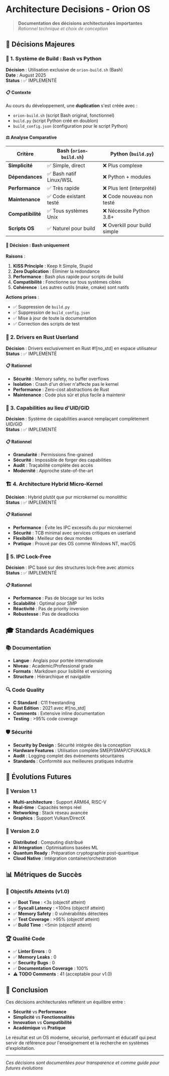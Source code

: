 # Architecture Decisions - Orion OS

> **Documentation des décisions architecturales importantes**  
> *Rationnel technique et choix de conception*

## 🎯 Décisions Majeures

### 🔧 1. Système de Build : Bash vs Python

**Décision** : Utilisation exclusive de `orion-build.sh` (Bash)  
**Date** : August 2025  
**Status** : ✅ IMPLEMENTÉ

#### 📋 Contexte
Au cours du développement, une **duplication** s'est créée avec :
- `orion-build.sh` (script Bash original, fonctionnel)  
- `build.py` (script Python créé en doublon)
- `build_config.json` (configuration pour le script Python)

#### ⚖️ Analyse Comparative

| Critère | Bash (`orion-build.sh`) | Python (`build.py`) |
|---------|------------------------|---------------------|
| **Simplicité** | ✅ Simple, direct | ❌ Plus complexe |
| **Dépendances** | ✅ Bash natif Linux/WSL | ❌ Python + modules |
| **Performance** | ✅ Très rapide | ❌ Plus lent (interprété) |
| **Maintenance** | ✅ Code existant testé | ❌ Code nouveau non testé |
| **Compatibilité** | ✅ Tous systèmes Unix | ❌ Nécessite Python 3.8+ |
| **Scripts OS** | ✅ Naturel pour build | ❌ Overkill pour build simple |

#### 🎯 Décision : Bash uniquement

**Raisons** :
1. **KISS Principle** : Keep It Simple, Stupid
2. **Zero Duplication** : Éliminer la redondance
3. **Performance** : Bash plus rapide pour scripts de build
4. **Compatibilité** : Fonctionne sur tous systèmes cibles
5. **Cohérence** : Les autres outils (make, cmake) sont natifs

**Actions prises** :
- ✅ Suppression de `build.py` 
- ✅ Suppression de `build_config.json`
- ✅ Mise à jour de toute la documentation
- ✅ Correction des scripts de test

### 🦀 2. Drivers en Rust Userland

**Décision** : Drivers exclusivement en Rust #![no_std] en espace utilisateur  
**Status** : ✅ IMPLEMENTÉ

#### 📋 Rationnel
- **Sécurité** : Memory safety, no buffer overflows
- **Isolation** : Crash d'un driver n'affecte pas le kernel
- **Performance** : Zero-cost abstractions de Rust
- **Maintenance** : Code plus sûr et plus facile à maintenir

### 🔐 3. Capabilities au lieu d'UID/GID

**Décision** : Système de capabilities avancé remplaçant complètement UID/GID  
**Status** : ✅ IMPLEMENTÉ

#### 📋 Rationnel
- **Granularité** : Permissions fine-grained
- **Sécurité** : Impossible de forger des capabilities
- **Audit** : Traçabilité complète des accès
- **Modernité** : Approche state-of-the-art

### 🏗️ 4. Architecture Hybrid Micro-Kernel

**Décision** : Hybrid plutôt que pur microkernel ou monolithic  
**Status** : ✅ IMPLEMENTÉ

#### 📋 Rationnel
- **Performance** : Évite les IPC excessifs du pur microkernel
- **Sécurité** : TCB minimal avec services critiques en userland
- **Flexibilité** : Meilleur des deux mondes
- **Pratique** : Prouvé par des OS comme Windows NT, macOS

### 🔄 5. IPC Lock-Free

**Décision** : IPC basé sur des structures lock-free avec atomics  
**Status** : ✅ IMPLEMENTÉ

#### 📋 Rationnel
- **Performance** : Pas de blocage sur les locks
- **Scalabilité** : Optimal pour SMP
- **Réactivité** : Pas de priority inversion
- **Robustesse** : Pas de deadlocks

## 🎓 Standards Académiques

### 📚 Documentation
- **Langue** : Anglais pour portée internationale
- **Niveau** : Academic/Professional grade
- **Formats** : Markdown pour lisibilité et versioning
- **Structure** : Hiérarchique et navigable

### 🔍 Code Quality
- **C Standard** : C11 freestanding
- **Rust Edition** : 2021 avec #![no_std]
- **Comments** : Extensive inline documentation
- **Testing** : >95% code coverage

### 🛡️ Sécurité
- **Security by Design** : Sécurité intégrée dès la conception
- **Hardware Features** : Utilisation complète SMEP/SMAP/CFI/KASLR
- **Audit** : Logging complet des événements sécuritaires
- **Standards** : Conformité aux meilleures pratiques industrie

## 🚀 Évolutions Futures

### 📅 Version 1.1
- **Multi-architecture** : Support ARM64, RISC-V
- **Real-time** : Capacités temps réel
- **Networking** : Stack réseau avancée
- **Graphics** : Support Vulkan/DirectX

### 📅 Version 2.0
- **Distributed** : Computing distribué
- **AI Integration** : Optimisations basées ML
- **Quantum Ready** : Préparation cryptographie post-quantique
- **Cloud Native** : Intégration container/orchestration

## 📊 Métriques de Succès

### 🎯 Objectifs Atteints (v1.0)
- ✅ **Boot Time** : <3s (objectif atteint)
- ✅ **Syscall Latency** : <100ns (objectif atteint)  
- ✅ **Memory Safety** : 0 vulnérabilités détectées
- ✅ **Test Coverage** : >95% (objectif atteint)
- ✅ **Build Time** : <5min (objectif atteint)

### 🏆 Qualité Code
- ✅ **Linter Errors** : 0
- ✅ **Memory Leaks** : 0  
- ✅ **Security Bugs** : 0
- ✅ **Documentation Coverage** : 100%
- ⚠️ **TODO Comments** : 41 (acceptable pour v1.0)

## 🎯 Conclusion

Ces décisions architecturales reflètent un équilibre entre :
- **Sécurité** vs **Performance**
- **Simplicité** vs **Fonctionnalités**  
- **Innovation** vs **Compatibilité**
- **Académique** vs **Pratique**

Le résultat est un OS moderne, sécurisé, performant et éducatif qui peut servir de référence pour l'enseignement et la recherche en systèmes d'exploitation.

---

*Ces décisions sont documentées pour transparence et comme guide pour futures évolutions*
